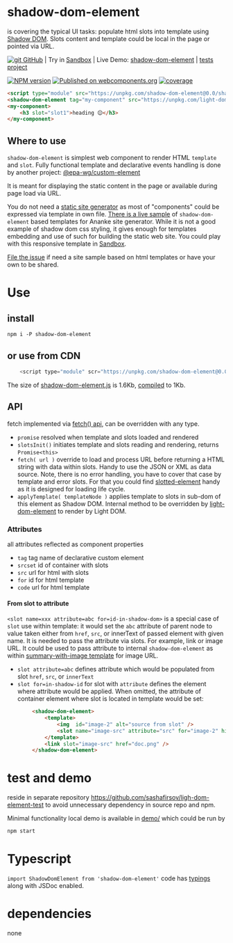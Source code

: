 # shadow-dom-element

is covering the typical UI tasks:
populate html slots into template using 
[Shadow DOM](https://developer.mozilla.org/en-US/docs/Web/Web_Components/Using_shadow_DOM).
Slots content and template could be local in the page or pointed via URL.

[![git](https://cdnjs.cloudflare.com/ajax/libs/octicons/8.5.0/svg/mark-github.svg) GitHub](https://github.com/sashafirsov/shadow-dom-element)
| Try in [Sandbox][sandbox-url]
| Live Demo: [shadow-dom-element](https://unpkg.com/shadow-dom-element@0.0.9/index.html)
| [tests project](https://github.com/sashafirsov/light-dom-element-test)

[![NPM version][npm-image]][npm-url]
[![Published on webcomponents.org](https://img.shields.io/badge/webcomponents.org-published-blue.svg)](https://www.webcomponents.org/element/shadow-dom-element)
[![coverage][coverage-image]][coverage-url]

```html
<script type="module" src="https://unpkg.com/shadow-dom-element@0.0/shadow-dom-element.js"></script>
<shadow-dom-element tag="my-component" src="https://unpkg.com/light-dom-element-test@0.0/test/template.html"></shadow-dom-element>
<my-component>
    <h3 slot="slot1">heading 😌</h3>
</my-component>
```

## Where to use
`shadow-dom-element` is simplest web component to render HTML `template` and `slot`. Fully functional template and declarative events handling is done by another project: [@epa-wg/custom-element](https://github.com/EPA-WG/custom-element) 

It is meant for displaying the static content in the page or available during page load via URL. 

You do not need a [static site generator](https://www.cloudflare.com/learning/performance/static-site-generator/)
as most of "components" could be expressed via template in own file. 
[There is a live sample](https://unpkg.com/shadow-dom-element@0.0.9/demo/ananke/content/en/index.html) 
of `shadow-dom-element` based templates for Ananke site generator. 
While it is not a good example of shadow dom css styling, 
it gives enough for templates embedding and use of such for building the static web site. You could play  with this 
responsive template in [Sandbox][sandbox-url].   

[File the issue](https://github.com/sashafirsov/shadow-dom-element/issues) 
if need a site sample based on html templates or have your own to be shared. 


# Use
## install
    npm i -P shadow-dom-element
## or use from CDN
```js
    <script type="module" scr="https://unpkg.com/shadow-dom-element@0.0/shadow-dom-element.js"></script>
```
The size of [shadow-dom-element.js](https://unpkg.com/shadow-dom-element@0.0/shadow-dom-element.js) 
is 1.6Kb, [compiled](https://unpkg.com/shadow-dom-element-test@0.0/dist/src/shadow-dom-element.js) to 1Kb. 
 

## API
fetch implemented via [fetch() api](https://developer.mozilla.org/en-US/docs/Web/API/Fetch_API), can be overridden with 
any type.

* `promise` resolved when template and slots loaded and rendered
* `slotsInit()` initiates template and slots reading and rendering, returns `Promise<this>`
* `fetch( url )` override to load and process URL before returning a HTML string with data within slots.
Handy to use the JSON or XML as data source. Note, there is no error handling, you have to cover that case by template
and error slots. For that you could find [slotted-element](https://github.com/sashafirsov/slotted-element) handy as it 
is designed for loading life cycle.
* `applyTemplate( templateNode )` applies template to slots in sub-dom of this element as Shadow DOM. Internal method to be overridden 
by [light-dom-element](https://github.com/sashafirsov/light-dom-element) to render by Light DOM.

### Attributes
all attributes reflected as component properties
* `tag` tag name of declarative custom element
* `srcset` id of container with slots
* `src` url for html with slots
* `for` id for html template
* `code` url for html template

#### From slot to attribute
`<slot name=xxx attribute=abc for=id-in-shadow-dom>` is a special case of `slot` use within template: it would set the `abc` attribute of 
parent node to value taken either from `href`, `src`, or innerText of passed element with given name. 
It is needed to pass the attribute via slots. For example, link or image URL. It could be used to pass attribute to internal 
`shadow-dom-element` as within 
[summary-with-image template](https://github.com/sashafirsov/shadow-dom-element/blob/324d7de33464368c312e0bc6a9d8becc9b4dabf3/demo/ananke/content/en/index.html#L42)
for image URL.

* `slot attribute=abc` defines attribute which would be populated from slot `href`, `src`, or `innerText`
* `slot for=in-shadow-id` for slot with `attribute` defines the element where attribute would be applied. When omitted,
the attribute of container element where slot is located in template would be set:
```html
        <shadow-dom-element>
            <template>
                <img  id="image-2" alt="source from slot" />
                <slot name="image-src" attribute="src" for="image-2" hidden></slot>
            </template>
            <link slot="image-src" href="doc.png" />
        </shadow-dom-element>
```

# test and demo
reside in separate repository https://github.com/sashafirsov/ligh-dom-element-test to avoid unnecessary dependency in 
source repo and npm. 

Minimal functionality local demo is available in [demo/](demo/index.html) which could be run by
```bash
npm start
```

# Typescript
`import ShadowDomElement from 'shadow-dom-element'` code has [typings](shadow-dom-element.d.ts) along with JSDoc enabled. 

# dependencies
none

[npm-image]:      https://img.shields.io/npm/v/shadow-dom-element.svg
[npm-url]:        https://npmjs.org/package/shadow-dom-element
[coverage-image]: https://unpkg.com/light-dom-element-test@0.0.9/coverage/coverage.svg
[coverage-url]:   https://unpkg.com/light-dom-element-test@0.0.9/coverage/lcov-report/index.html
[sandbox-url]:    https://stackblitz.com/github/sashafirsov/shadow-dom-element
